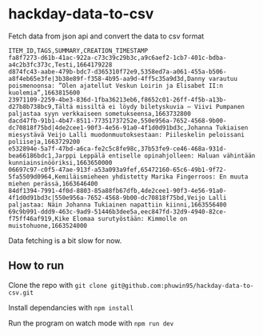 # hackday-data-to-csv
Fetch data from json api and convert the data to csv format

```csv
ITEM_ID,TAGS,SUMMARY,CREATION_TIMESTAMP
fa8f7273-d61b-41ac-922a-c73c39c29b3c,a9c6aef2-1cb7-401c-bdba-a4c2b3fc373c,Testi,1664179228
d874fc43-aabe-479b-bdc7-d365310f72e9,5358ed7a-a061-455a-b506-a8f4eb65e3fe|3b38e89f-f358-4b95-aa9d-4ff5c35a9d3d,Danny varautuu poismenoonsa: ”Olen ajatellut Veskun Loirin ja Elisabet II:n kuolemia”,1663815600
23971109-2259-4be3-836d-1fba36213eb6,f8652c01-26ff-4f5b-a13b-d27b8b738bc9,Tältä missiltä ei löydy biletyskuvia – Viivi Pumpanen paljastaa syyn verkkaiseen sometukseensa,1663732800
dacd47fb-91b1-4b47-8511-77351737252e,550e956a-7652-4568-9b00-dc70818f75bd|4de2cee1-90f3-4e56-91a0-4f1d0d91bd3c,Johanna Tukiaisen miesystävä Veijo Lalli muodonmuutoksestaan: Piileskelin peloissani poliiseja,1663729200
e532894e-5a7f-47bd-a6ca-fe2c5c8fe98c,37b53fe9-ce46-468a-931d-bea66186bdc1,Jarppi Leppälä entiselle opinahjolleen: Haluan vähintään kunniainsinööriksi,1663650000
06697c97-c0f5-47ae-913f-a53a093a9fef,65472160-65c6-49b1-9f72-5fa5509d0964,Kemiläismieheen yhdistetty Marika Fingerroos: En muuta miehen perässä,1663646400
84df1394-7991-4f0d-8803-85a88fb67dfb,4de2cee1-90f3-4e56-91a0-4f1d0d91bd3c|550e956a-7652-4568-9b00-dc70818f75bd,Veijo Lalli paljastaa: Näin Johanna Tukiainen napattiin kiinni,1663556400
69c9b991-ddd9-463c-9ad9-51446b3dee5a,eec847fd-32d9-4940-82ce-f75ff46af919,Kike Elomaa surutyöstään: Kimmolle on muistohuone,1663524000
```

Data fetching is a bit slow for now.

## How to run

Clone the repo with 
`git clone git@github.com:phuwin95/hackday-data-to-csv.git`

Install dependancies with
`npm install`

Run the program on watch mode with
`npm run dev`